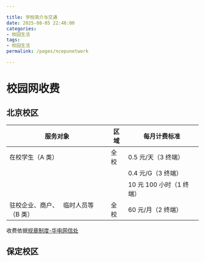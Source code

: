 ```yaml
---

title: 学校简介与交通
date: 2025-08-05 22:46:00
categories:
- 校园生活
tags:
- 校园生活
permalink: /pages/ncepunetwork

---
```


# 校园网收费

## 北京校区

| 服务对象 | 区域  | 每月计费标准 |
| --- | --- | --- |
| 在校学生（A 类） | 全校  | 0.5 元/天（3 终端） |
|     |     | 0.4 元/G（3 终端） |
|     |     | 10 元 100 小时（1 终端） |
| 驻校企业、商户、   临时人员等（B 类） | 全校  | 60 元/月（2 终端） |

收费依据[规章制度-华电网信处](https://its.ncepu.edu.cn/gzzd/7fe1a3b3ae6c4876b93596ae5e167204.htm)

## 保定校区
